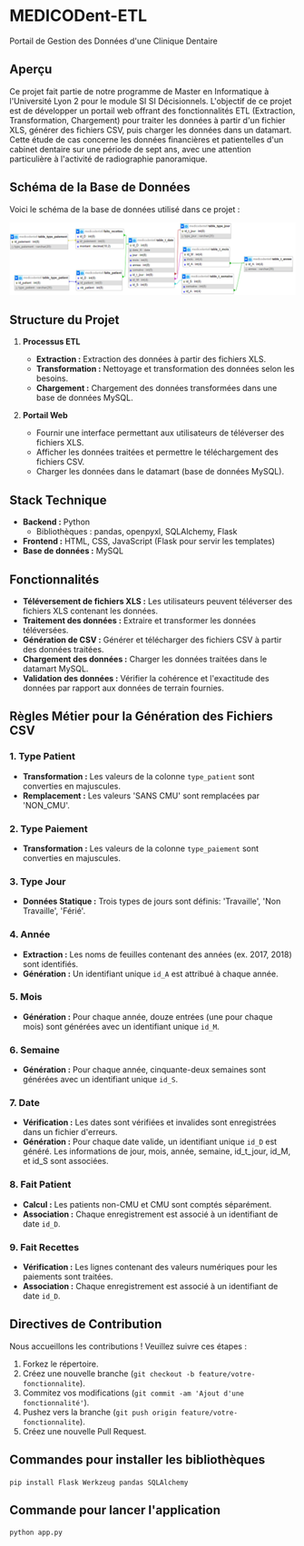 # MEDICODent-ETL
Portail de Gestion des Données d'une Clinique Dentaire

## Aperçu

Ce projet fait partie de notre programme de Master en Informatique à l'Université Lyon 2 pour le module SI SI Décisionnels. 
L'objectif de ce projet est de développer un portail web offrant des fonctionnalités ETL (Extraction, Transformation, Chargement) pour traiter les données à partir d'un fichier XLS, générer des fichiers CSV, puis charger les données dans un datamart. 
Cette étude de cas concerne les données financières et patientelles d'un cabinet dentaire sur une période de sept ans, avec une attention particulière à l'activité de radiographie panoramique.

## Schéma de la Base de Données

Voici le schéma de la base de données utilisé dans ce projet :

![Schéma de la base de données](static/Concepteur.png)

## Structure du Projet

1. **Processus ETL**
    - **Extraction :** Extraction des données à partir des fichiers XLS.
    - **Transformation :** Nettoyage et transformation des données selon les besoins.
    - **Chargement :** Chargement des données transformées dans une base de données MySQL.

2. **Portail Web**
    - Fournir une interface permettant aux utilisateurs de téléverser des fichiers XLS.
    - Afficher les données traitées et permettre le téléchargement des fichiers CSV.
    - Charger les données dans le datamart (base de données MySQL).

## Stack Technique

- **Backend :** Python
    - Bibliothèques : pandas, openpyxl, SQLAlchemy, Flask
- **Frontend :** HTML, CSS, JavaScript (Flask pour servir les templates)
- **Base de données :** MySQL

## Fonctionnalités

- **Téléversement de fichiers XLS :** Les utilisateurs peuvent téléverser des fichiers XLS contenant les données.
- **Traitement des données :** Extraire et transformer les données téléversées.
- **Génération de CSV :** Générer et télécharger des fichiers CSV à partir des données traitées.
- **Chargement des données :** Charger les données traitées dans le datamart MySQL.
- **Validation des données :** Vérifier la cohérence et l'exactitude des données par rapport aux données de terrain fournies.

## Règles Métier pour la Génération des Fichiers CSV

### 1. Type Patient
- **Transformation :** Les valeurs de la colonne `type_patient` sont converties en majuscules.
- **Remplacement :** Les valeurs 'SANS CMU' sont remplacées par 'NON_CMU'.

### 2. Type Paiement
- **Transformation :** Les valeurs de la colonne `type_paiement` sont converties en majuscules.

### 3. Type Jour
- **Données Statique :** Trois types de jours sont définis: 'Travaille', 'Non Travaille', 'Férié'.

### 4. Année
- **Extraction :** Les noms de feuilles contenant des années (ex. 2017, 2018) sont identifiés.
- **Génération :** Un identifiant unique `id_A` est attribué à chaque année.

### 5. Mois
- **Génération :** Pour chaque année, douze entrées (une pour chaque mois) sont générées avec un identifiant unique `id_M`.

### 6. Semaine
- **Génération :** Pour chaque année, cinquante-deux semaines sont générées avec un identifiant unique `id_S`.

### 7. Date
- **Vérification :** Les dates sont vérifiées et invalides sont enregistrées dans un fichier d'erreurs.
- **Génération :** Pour chaque date valide, un identifiant unique `id_D` est généré. Les informations de jour, mois, année, semaine, id_t_jour, id_M, et id_S sont associées.

### 8. Fait Patient
- **Calcul :** Les patients non-CMU et CMU sont comptés séparément.
- **Association :** Chaque enregistrement est associé à un identifiant de date `id_D`.

### 9. Fait Recettes
- **Vérification :** Les lignes contenant des valeurs numériques pour les paiements sont traitées.
- **Association :** Chaque enregistrement est associé à un identifiant de date `id_D`.

## Directives de Contribution

Nous accueillons les contributions ! Veuillez suivre ces étapes :
1. Forkez le répertoire.
2. Créez une nouvelle branche (`git checkout -b feature/votre-fonctionnalite`).
3. Commitez vos modifications (`git commit -am 'Ajout d'une fonctionnalité'`).
4. Pushez vers la branche (`git push origin feature/votre-fonctionnalite`).
5. Créez une nouvelle Pull Request.

## Commandes pour installer les bibliothèques

`pip install Flask Werkzeug pandas SQLAlchemy`

## Commande pour lancer l'application

`python app.py`
